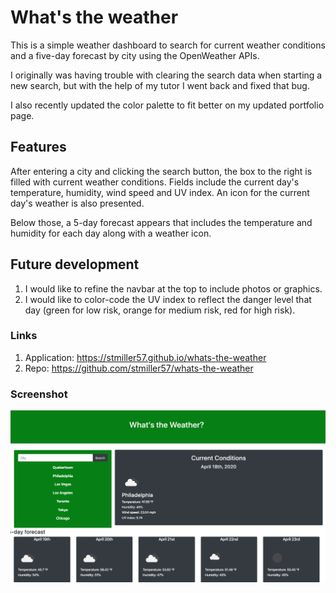 # What's the weather

This is a simple weather dashboard to search for current weather conditions and a five-day forecast by city using the OpenWeather APIs.

I originally was having trouble with clearing the search data when starting a new search, but with the help of my tutor I went back and fixed that bug. 

I also recently updated the color palette to fit better on my updated portfolio page. 

## Features
After entering a city and clicking the search button, the box to the right is filled with current weather conditions. Fields include the current day's temperature, humidity, wind speed and UV index. An icon for the current day's weather is also presented.

Below those, a 5-day forecast appears that includes the temperature and humidity for each day along with a weather icon.

## Future development
1. I would like to refine the navbar at the top to include photos or graphics.
2. I would like to color-code the UV index to reflect the danger level that day (green for low risk, orange for medium risk, red for high risk).

### Links
1. Application: https://stmiller57.github.io/whats-the-weather
2. Repo: https://github.com/stmiller57/whats-the-weather


### Screenshot
![ScreenShot](https://raw.githubusercontent.com/stmiller57/whats-the-weather/master/assets/Green-Dark.png)
